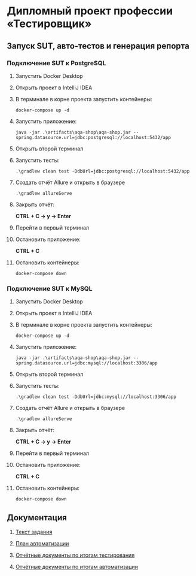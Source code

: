 # Дипломный проект профессии «Тестировщик»

## Запуск SUT, авто-тестов и генерация репорта

### Подключение SUT к PostgreSQL

1. Запустить Docker Desktop
1. Открыть проект в IntelliJ IDEA
1. В терминале в корне проекта запустить контейнеры:

   `docker-compose up -d`
1. Запустить приложение:

   `java -jar .\artifacts\aqa-shop\aqa-shop.jar --spring.datasource.url=jdbc:postgresql://localhost:5432/app`
1. Открыть второй терминал
1. Запустить тесты:

   `.\gradlew clean test -DdbUrl=jdbc:postgresql://localhost:5432/app`
1. Создать отчёт Allure и открыть в браузере

   `.\gradlew allureServe`
1. Закрыть отчёт:

   **CTRL + C -> y -> Enter**
1. Перейти в первый терминал
1. Остановить приложение:

   **CTRL + C**
1. Остановить контейнеры:

   `docker-compose down`
   </a>

### Подключение SUT к MySQL

1. Запустить Docker Desktop
1. Открыть проект в IntelliJ IDEA
1. В терминале в корне проекта запустить контейнеры:

   `docker-compose up -d`
1. Запустить приложение:

   `java -jar .\artifacts\aqa-shop\aqa-shop.jar --spring.datasource.url=jdbc:mysql://localhost:3306/app`
1. Открыть второй терминал
1. Запустить тесты:

   `.\gradlew clean test -DdbUrl=jdbc:mysql://localhost:3306/app`
1. Создать отчёт Allure и открыть в браузере

   `.\gradlew allureServe`
1. Закрыть отчёт:

   **CTRL + C -> y -> Enter**
1. Перейти в первый терминал
1. Остановить приложение:

   **CTRL + C**
1. Остановить контейнеры:

   `docker-compose down`
   </a>

## Документация

1. [Текст задания](docs/Exercise.md)

1. [План автоматизации](docs/Plan.md)

1. [Отчётные документы по итогам тестирования](docs/Report.md)

1. [Отчётные документы по итогам автоматизации](docs/Summary.md)
   </a>